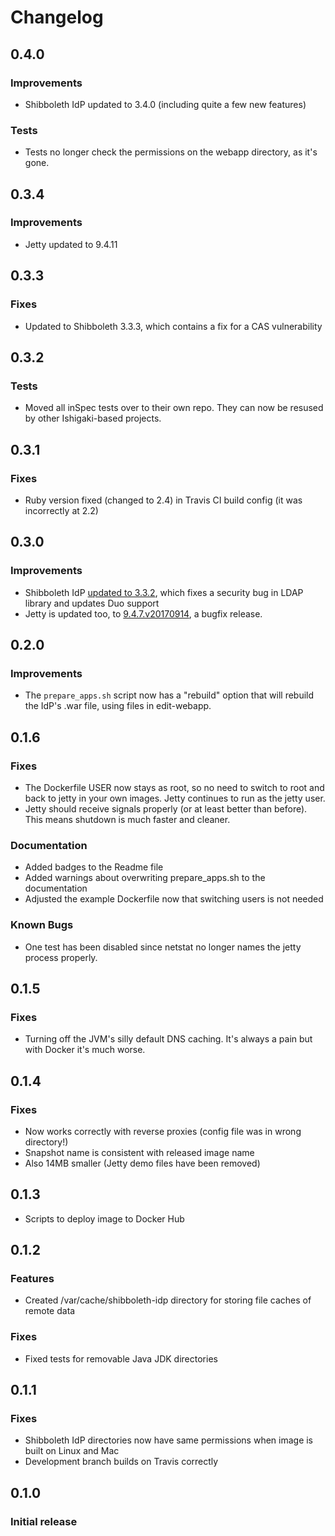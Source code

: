 # Changelog

## 0.4.0

### Improvements

- Shibboleth IdP updated to 3.4.0 (including quite a few new features)

### Tests

- Tests no longer check the permissions on the webapp directory, as it's gone.

## 0.3.4

### Improvements

- Jetty updated to 9.4.11

## 0.3.3

### Fixes

- Updated to Shibboleth 3.3.3, which contains a fix for a CAS vulnerability

## 0.3.2

### Tests

- Moved all inSpec tests over to their own repo. They can now be resused by other Ishigaki-based projects. 

## 0.3.1

### Fixes

- Ruby version fixed (changed to 2.4) in Travis CI build config (it was incorrectly at 2.2)

## 0.3.0

### Improvements

- Shibboleth IdP [updated to 3.3.2](https://wiki.shibboleth.net/confluence/display/IDP30/ReleaseNotes#ReleaseNotes-3.3.2(October4,2017)), which fixes a security bug in LDAP library and updates Duo support 
- Jetty is updated too, to [9.4.7.v20170914](https://github.com/eclipse/jetty.project/releases/tag/jetty-9.4.7.v20170914), a bugfix release.

## 0.2.0

### Improvements

- The `prepare_apps.sh` script now has a "rebuild" option that will
  rebuild the IdP's .war file, using files in edit-webapp.

## 0.1.6

### Fixes

- The Dockerfile USER now stays as root, so no need to switch to root and back to jetty in
  your own images. Jetty continues to run as the jetty user.
- Jetty should receive signals properly (or at least better than before). This means
  shutdown is much faster and cleaner.

### Documentation

- Added badges to the Readme file
- Added warnings about overwriting prepare_apps.sh to the documentation
- Adjusted the example Dockerfile now that switching users is not needed

### Known Bugs
- One test has been disabled since netstat no longer names the jetty process properly.

## 0.1.5

### Fixes

- Turning off the JVM's silly default DNS caching. It's always a pain
  but with Docker it's much worse.

## 0.1.4

### Fixes

- Now works correctly with reverse proxies (config file was in wrong directory!)
- Snapshot name is consistent with released image name
- Also 14MB smaller (Jetty demo files have been removed)

## 0.1.3

- Scripts to deploy image to Docker Hub

## 0.1.2

### Features
- Created /var/cache/shibboleth-idp directory for storing file caches of remote data

### Fixes
- Fixed tests for removable Java JDK directories

## 0.1.1

### Fixes
- Shibboleth IdP directories now have same permissions when image is built on Linux and Mac
- Development branch builds on Travis correctly

## 0.1.0

### Initial release
